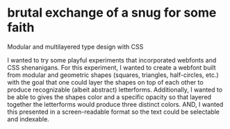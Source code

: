 brutal exchange of a snug for some faith
======

Modular and multilayered type design with CSS


I wanted to try some playful experiments that incorporated webfonts and CSS shenanigans. For this experiment, I wanted to create a webfont built from modular and geometric shapes (squares, triangles, half-circles, etc.) with the goal that one could layer the shapes on top of each other to produce recognizable (albeit abstract) letterforms. Additionally, I wanted to be able to gives the shapes color and a specific opacity so that layered together the letterforms would produce three distinct colors. AND, I wanted this presented in a screen-readable format so the text could be selectable and indexable.
